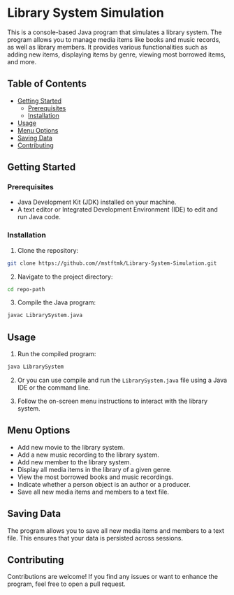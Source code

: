 # Library System Simulation

This is a console-based Java program that simulates a library system. The program allows you to manage media items like books and music records, as well as library members. It provides various functionalities such as adding new items, displaying items by genre, viewing most borrowed items, and more.

## Table of Contents

- [Getting Started](#getting-started)
  - [Prerequisites](#prerequisites)
  - [Installation](#installation)
- [Usage](#usage)
- [Menu Options](#menu-options)
- [Saving Data](#saving-data)
- [Contributing](#contributing)

## Getting Started

### Prerequisites

- Java Development Kit (JDK) installed on your machine.
- A text editor or Integrated Development Environment (IDE) to edit and run Java code.

### Installation

1. Clone the repository:

```sh
git clone https://github.com//mstftmk/Library-System-Simulation.git
```


2. Navigate to the project directory:

```sh
cd repo-path
```


3. Compile the Java program:

```sh
javac LibrarySystem.java
```

## Usage
1. Run the compiled program:
 
```sh
java LibrarySystem
```

2. Or you can use compile and run the `LibrarySystem.java` file using a Java IDE or the command line.

2. Follow the on-screen menu instructions to interact with the library system.

## Menu Options
- Add new movie to the library system.
- Add a new music recording to the library system.
- Add new member to the library system.
- Display all media items in the library of a given genre.
- View the most borrowed books and music recordings.
- Indicate whether a person object is an author or a producer.
- Save all new media items and members to a text file.


## Saving Data
The program allows you to save all new media items and members to a text file. This ensures that your data is persisted across sessions.

## Contributing
Contributions are welcome! If you find any issues or want to enhance the program, feel free to open a pull request.